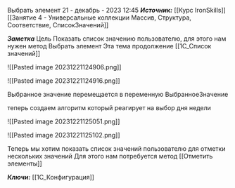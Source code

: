 
Выбрать элемент
 21 - декабрь - 2023  12:45 
***Источник:***  [[Курс IronSkills]] [[Занятие 4 - Универсальные коллекции Массив, Структура, Соответствие, СписокЗначений]]

***Заметка*** 
Цель Показать список значению пользователю, для этого нам нужен метод Выбрать элемент
Эта тема продолжение [[1С_Список значений]]

![[Pasted image 20231221124906.png]]

![[Pasted image 20231221124916.png]]

Выбранное значение перемещается в переменную ВыбранноеЗначение

теперь создаем алгоритм который реагирует на выбор дня недели 

![[Pasted image 20231221125051.png]]

![[Pasted image 20231221125102.png]]

Теперь мы хотим показать список значений пользователю для отметки нескольких значений
Для этого нам потребуется метод [[Отметить элементы]]


***Ключи:*** [[1С_Конфигурация]]